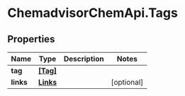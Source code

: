 # ChemadvisorChemApi.Tags

## Properties
Name | Type | Description | Notes
------------ | ------------- | ------------- | -------------
**tag** | [**[Tag]**](Tag.md) |  | 
**links** | [**Links**](Links.md) |  | [optional] 


